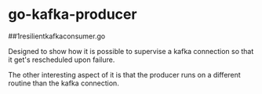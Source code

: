 # go-kafka-producer

##1resilientkafkaconsumer.go

Designed to show how it is possible to supervise a kafka connection so that it get's rescheduled upon failure.

The other interesting aspect of it is that the producer runs on a different routine than the kafka connection.

